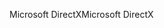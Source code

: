<span data-ttu-id="da4b3-101">Microsoft DirectX</span><span class="sxs-lookup"><span data-stu-id="da4b3-101">Microsoft DirectX</span></span>